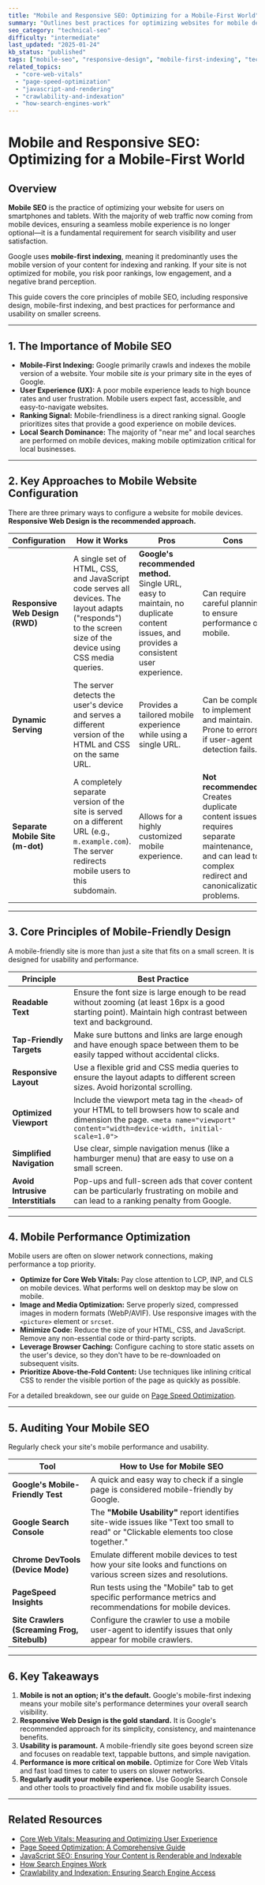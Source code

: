 ```yaml
---
title: "Mobile and Responsive SEO: Optimizing for a Mobile-First World"
summary: "Outlines best practices for optimizing websites for mobile devices, covering responsive design and mobile-first indexing."
seo_category: "technical-seo"
difficulty: "intermediate"
last_updated: "2025-01-24"
kb_status: "published"
tags: ["mobile-seo", "responsive-design", "mobile-first-indexing", "technical-seo", "ux", "page-speed"]
related_topics:
  - "core-web-vitals"
  - "page-speed-optimization"
  - "javascript-and-rendering"
  - "crawlability-and-indexation"
  - "how-search-engines-work"
---
```


# Mobile and Responsive SEO: Optimizing for a Mobile-First World

## Overview

**Mobile SEO** is the practice of optimizing your website for users on smartphones and tablets. With the majority of web traffic now coming from mobile devices, ensuring a seamless mobile experience is no longer optional—it is a fundamental requirement for search visibility and user satisfaction.

Google uses **mobile-first indexing**, meaning it predominantly uses the mobile version of your content for indexing and ranking. If your site is not optimized for mobile, you risk poor rankings, low engagement, and a negative brand perception.

This guide covers the core principles of mobile SEO, including responsive design, mobile-first indexing, and best practices for performance and usability on smaller screens.

---

## 1. The Importance of Mobile SEO

-   **Mobile-First Indexing:** Google primarily crawls and indexes the mobile version of a website. Your mobile site *is* your primary site in the eyes of Google.
-   **User Experience (UX):** A poor mobile experience leads to high bounce rates and user frustration. Mobile users expect fast, accessible, and easy-to-navigate websites.
-   **Ranking Signal:** Mobile-friendliness is a direct ranking signal. Google prioritizes sites that provide a good experience on mobile devices.
-   **Local Search Dominance:** The majority of "near me" and local searches are performed on mobile devices, making mobile optimization critical for local businesses.

---

## 2. Key Approaches to Mobile Website Configuration

There are three primary ways to configure a website for mobile devices. **Responsive Web Design is the recommended approach.**

| Configuration | How it Works | Pros | Cons |
|---|---|---|---|
| **Responsive Web Design (RWD)** | A single set of HTML, CSS, and JavaScript code serves all devices. The layout adapts ("responds") to the screen size of the device using CSS media queries. | **Google's recommended method.** Single URL, easy to maintain, no duplicate content issues, and provides a consistent user experience. | Can require careful planning to ensure performance on mobile. |
| **Dynamic Serving** | The server detects the user's device and serves a different version of the HTML and CSS on the same URL. | Provides a tailored mobile experience while using a single URL. | Can be complex to implement and maintain. Prone to errors if user-agent detection fails. |
| **Separate Mobile Site (m-dot)**| A completely separate version of the site is served on a different URL (e.g., `m.example.com`). The server redirects mobile users to this subdomain. | Allows for a highly customized mobile experience. | **Not recommended.** Creates duplicate content issues, requires separate maintenance, and can lead to complex redirect and canonicalization problems. |

---

## 3. Core Principles of Mobile-Friendly Design

A mobile-friendly site is more than just a site that fits on a small screen. It is designed for usability and performance.

| Principle | Best Practice |
|---|---|
| **Readable Text** | Ensure the font size is large enough to be read without zooming (at least 16px is a good starting point). Maintain high contrast between text and background. |
| **Tap-Friendly Targets**| Make sure buttons and links are large enough and have enough space between them to be easily tapped without accidental clicks. |
| **Responsive Layout** | Use a flexible grid and CSS media queries to ensure the layout adapts to different screen sizes. Avoid horizontal scrolling. |
| **Optimized Viewport**| Include the viewport meta tag in the `<head>` of your HTML to tell browsers how to scale and dimension the page. `<meta name="viewport" content="width=device-width, initial-scale=1.0">` |
| **Simplified Navigation** | Use clear, simple navigation menus (like a hamburger menu) that are easy to use on a small screen. |
| **Avoid Intrusive Interstitials**| Pop-ups and full-screen ads that cover content can be particularly frustrating on mobile and can lead to a ranking penalty from Google. |

---

## 4. Mobile Performance Optimization

Mobile users are often on slower network connections, making performance a top priority.

-   **Optimize for Core Web Vitals:** Pay close attention to LCP, INP, and CLS on mobile devices. What performs well on desktop may be slow on mobile.
-   **Image and Media Optimization:** Serve properly sized, compressed images in modern formats (WebP/AVIF). Use responsive images with the `<picture>` element or `srcset`.
-   **Minimize Code:** Reduce the size of your HTML, CSS, and JavaScript. Remove any non-essential code or third-party scripts.
-   **Leverage Browser Caching:** Configure caching to store static assets on the user's device, so they don't have to be re-downloaded on subsequent visits.
-   **Prioritize Above-the-Fold Content:** Use techniques like inlining critical CSS to render the visible portion of the page as quickly as possible.

For a detailed breakdown, see our guide on [Page Speed Optimization](Knowledge/SEO/3_technical-seo/4_page-speed-optimization.md).

---

## 5. Auditing Your Mobile SEO

Regularly check your site's mobile performance and usability.

| Tool | How to Use for Mobile SEO |
|---|---|
| **Google's Mobile-Friendly Test** | A quick and easy way to check if a single page is considered mobile-friendly by Google. |
| **Google Search Console** | The **"Mobile Usability"** report identifies site-wide issues like "Text too small to read" or "Clickable elements too close together." |
| **Chrome DevTools (Device Mode)** | Emulate different mobile devices to test how your site looks and functions on various screen sizes and resolutions. |
| **PageSpeed Insights** | Run tests using the "Mobile" tab to get specific performance metrics and recommendations for mobile devices. |
| **Site Crawlers (Screaming Frog, Sitebulb)** | Configure the crawler to use a mobile user-agent to identify issues that only appear for mobile crawlers. |

---

## 6. Key Takeaways

1.  **Mobile is not an option; it's the default.** Google's mobile-first indexing means your mobile site's performance determines your overall search visibility.
2.  **Responsive Web Design is the gold standard.** It is Google's recommended approach for its simplicity, consistency, and maintenance benefits.
3.  **Usability is paramount.** A mobile-friendly site goes beyond screen size and focuses on readable text, tappable buttons, and simple navigation.
4.  **Performance is more critical on mobile.** Optimize for Core Web Vitals and fast load times to cater to users on slower networks.
5.  **Regularly audit your mobile experience.** Use Google Search Console and other tools to proactively find and fix mobile usability issues.

---

## Related Resources
- [Core Web Vitals: Measuring and Optimizing User Experience](3_core-web-vitals.md)
- [Page Speed Optimization: A Comprehensive Guide](4_page-speed-optimization.md)
- [JavaScript SEO: Ensuring Your Content is Renderable and Indexable](2_javascript-and-rendering.md)
- [How Search Engines Work](Knowledge/SEO/0_fundamentals/2_how-search-engines-work.md)
- [Crawlability and Indexation: Ensuring Search Engine Access](1_crawlability-and-indexation.md)
